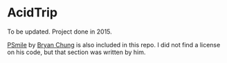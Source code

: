 # AcidTrip

To be updated. Project done in 2015.

[PSmile](https://github.com/chungbwc/PSmile) by [Bryan Chung](http://www.magicandlove.com/blog/2011/05/04/smile-detection-in-processing-mac-osx/) is also included in this repo. I did not find a license on his code, but that section was written by him. 
